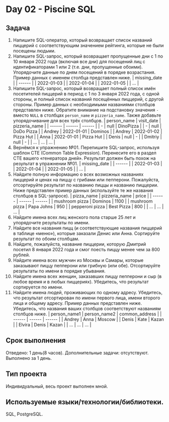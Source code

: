 # Day 02 - Piscine SQL

## Задача
1. Напишите SQL-оператор, который возвращает список названий пиццерий с соответствующим значением рейтинга, которые не были посещены людьми.
2. Напишите SQL-запрос, который возвращает пропущенные дни с 1 по 10 января 2022 года (включая все дни) для посещений лиц с идентификаторами 1 или 2 (т.е. дни, пропущенные обоими). ​​Упорядочите данные по дням посещений в порядке возрастания. Пример данных с именем столбца представлен ниже.
| missing_date |
| ------ |
| 2022-01-03 |
| 2022-01-04 |
| 2022-01-05 |
| ... |
3. Напишите SQL-запрос, который возвращает полный список имён посетителей пиццерий в период с 1 по 3 января 2022 года, с одной стороны, и полный список названий посещённых пиццерий, с другой стороны. Пример данных с необходимыми названиями столбцов представлен ниже. Обратите внимание на подстановку значения `-` вместо `NULL` в столбцах `person_name` и `pizzeria_name`. Также добавьте упорядочивание для всех трёх столбцов.
| person_name | visit_date | pizzeria_name |
| ------ | ------ | ------ |
| - | null | DinoPizza |
| - | null | DoDo Pizza |
| Andrey | 2022-01-01 | Dominos |
| Andrey | 2022-01-02 | Pizza Hut |
| Anna | 2022-01-01 | Pizza Hut |
| Denis | null | - |
| Dmitriy | null | - |
| ... | ... | ... |
4. Вернёмся к упражнению №01. Перепишите SQL-запрос, используя шаблон CTE (Common Table Expression). Перенесите его в раздел CTE вашего «генератора дней». Результат должен быть похож на результат в упражнении №01.
| missing_date | 
| ------ | 
| 2022-01-03 | 
| 2022-01-04 | 
| 2022-01-05 | 
| ... |
5. Найдите полную информацию о всех возможных названиях пиццерий и ценах на пиццу с грибами или пепперони. Пожалуйста, отсортируйте результат по названию пиццы и названию пиццерии. Ниже представлен пример данных (используйте те же названия столбцов в SQL-запросе).
| pizza_name | pizzeria_name | price |
| ------ | ------ | ------ |
| mushroom pizza | Dominos | 1100 |
| mushroom pizza | Papa Johns | 950 |
| pepperoni pizza | Best Pizza | 800 |
| ... | ... | ... |
6. Найдите имена всех лиц женского пола старше 25 лет и упорядочите результаты по имени.
7. Найдите все названия пицц (и соответствующие названия пиццерий в таблице «меню»), которые заказали Денис или Анна. Сортируйте результат по обоим столбцам.
8. Найдите, пожалуйста, название пиццерии, которую Дмитрий посетил 8 января 2022 года и смог поесть пиццу менее чем за 800 рублей.
9. Найдите имена всех мужчин из Москвы и Самары, которые заказывают пиццу пепперони или грибную (или обе). Отсортируйте результаты по имени в порядке убывания.
10. Найдите имена всех женщин, заказавших пиццу пепперони и сыр (в любое время и в любых пиццериях). Убедитесь, что результат сортируется по имени.
11. Найдите имена людей, проживающих по одному адресу. Убедитесь, что результат отсортирован по имени первого лица, имени второго лица и общему адресу. Пример данных представлен ниже. Убедитесь, что названия ваших столбцов соответствуют названиям столбцов ниже.
| person_name1 | person_name2 | common_address | 
| ------ | ------ | ------ |
| Andrey | Anna | Moscow |
| Denis | Kate | Kazan |
| Elvira | Denis | Kazan |
| ... | ... | ... |
## Срок выполнения
Отведено: 1 день(8 часов).
Дополнительные задачи: отсутствуют.
Выполнено за 1 день.
## Тип проекта
Индивидуальный, весь проект выполнен мной.
## Используемые языки/технологии/библиотеки.
SQL, PostgreSQL.
